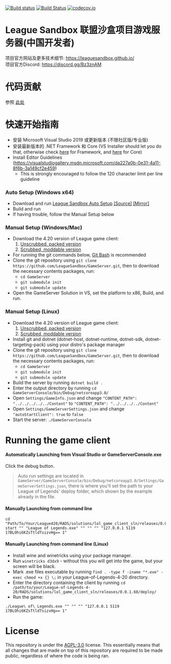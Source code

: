 [![Build status](https://ci.appveyor.com/api/projects/status/7olahkndcs3r295p/branch/indev?svg=true)](https://ci.appveyor.com/project/MythicManiac/gameserver/branch/indev)
[![Build Status](https://travis-ci.org/LeagueSandbox/GameServer.svg?branch=indev)](https://travis-ci.org/LeagueSandbox/GameServer)
[![codecov.io](https://codecov.io/github/LeagueSandbox/GameServer/coverage.svg?branch=indev)](https://codecov.io/github/LeagueSandbox/GameServer?branch=indev)
# League Sandbox 联盟沙盒项目游戏服务器(中国开发者)
项目官方网站及更多技术细节: https://leaguesandbox.github.io/  
项目官方Discord: https://discord.gg/Bz3znAM

# 代码贡献

参照 [此处](https://github.com/LeagueSandbox/GameServer/blob/indev/CONTRIBUTING.md)

# 快速开始指南
* 安装 Microsoft Visual Studio 2019 或更新版本 (不限社区版/专业版)
* 安装最新版本的 .NET Framework 和 Core (VS Installer should let you do that, otherwise check [here](https://dotnet.microsoft.com/download/dotnet-framework) for Framework, and [here](https://dotnet.microsoft.com/download/dotnet-core) for Core)
* Install Editor Guidelines (https://visualstudiogallery.msdn.microsoft.com/da227a0b-0e31-4a11-8f6b-3a149cf2e459)
	* This is strongly encouraged to follow the 120 character limit per line guideline
	
### Auto Setup (Windows x64)
* Download and run [League Sandbox Auto Setup](https://github.com/LeagueSandbox/LeagueSandboxAutoSetup/releases/download/v1.1/League.Sandbox.Auto.Setup.exe) 
[[Source]](https://github.com/LeagueSandbox/LeagueSandboxAutoSetup/archive/v1.1.zip)
[[Mirror]](https://github.com/LeagueSandbox/LeagueSandboxAutoSetup/archive/v1.1.tar.gz)
* Build and run
* If having trouble, follow the Manual Setup below
		
### Manual Setup (Windows/Mac)
* Download the 4.20 version of League game client:
	1. [Unscrubbed, packed version](https://mega.nz/#!hpkiQK5A!pFkZJtxCMQktJf4umplAdPC_Fukt0xgMfO7g3bGp1Io)
	2. [Scrubbed, moddable version](https://drive.google.com/file/d/1JVUGe75nMluczrY14xb0KDXiihFRlGnV)
* For running the git commands below, [Git Bash](https://gitforwindows.org/) is recommended
* Clone the git repository using ```git clone https://github.com/LeagueSandbox/GameServer.git```, then to download the necessary contents packages, run:
	* ```cd GameServer```
	* ```git submodule init```
	* ```git submodule update```
* Open the GameServer Solution in VS, set the platform to x86, Build, and run.


### Manual Setup (Linux)
* Download the 4.20 version of League game client:
	1. [Unscrubbed, packed version](https://mega.nz/#!hpkiQK5A!pFkZJtxCMQktJf4umplAdPC_Fukt0xgMfO7g3bGp1Io)
	2. [Scrubbed, moddable version](https://drive.google.com/file/d/12sWXWPQdTDIpNTJMOygC61zS7DnoFLfy)
* Install git and dotnet (dotnet-host, dotnet-runtime, dotnet-sdk, dotnet-targeting-pack) using your distro's package manager
* Clone the git repository using ```git clone https://github.com/LeagueSandbox/GameServer.git```, then to download the necessary contents packages, run:
	* ```cd GameServer```
	* ```git submodule init```
	* ```git submodule update```
* Build the server by running ```dotnet build .```
* Enter the output directory by running ```cd GameServerConsole/bin/Debug/netcoreapp3.0/```
* Open ```Settings/GameInfo.json``` and change ```"CONTENT_PATH": "../../../../../Content"``` to ```"CONTENT_PATH": "../../../../Content"```
* Open ```Settings/GameServerSettings.json``` and change ```"autoStartClient": true``` to ```false```
* Start the server: ```./GameServerConsole```

# Running the game client

#### Automatically Launching from Visual Studio or GameServerConsole.exe
Click the debug button.
> Auto run settings are located in `GameServer/GameServerConsole/bin/Debug/netcoreapp3.0/Settings/GameServerSettings.json`, there is where you'll set the path to your League of Legends' deploy folder, which shown by the example already in the file.

#### Manually Launching from command line
```
cd "Path/To/Your/League420/RADS/solutions/lol_game_client_sln/releases/0.0.1.68/deploy/"
start "" "League of Legends.exe" "" "" "" "127.0.0.1 5119 17BLOhi6KZsTtldTsizvHg== 1"
```

#### Manually Launching from command line (Linux)
* Install wine and winetricks using your package manager.
* Run ```winetricks d3dx9``` - without this you will get into the game, but your screen will be black.
* Mark .exe files executable by running ```find . -type f -iname "*.exe" -exec chmod +x {} \;``` in your League-of-Legends-4-20 directory.
* Enter the directory containing the client by running ```cd /path/to/your/League-of-Legends-4-20/RADS/solutions/lol_game_client_sln/releases/0.0.1.68/deploy/```
* Run the game:

```
./League\ of\ Legends.exe "" "" "" "127.0.0.1 5119 17BLOhi6KZsTtldTsizvHg== 1"
```

# License

This repository is under the [AGPL-3.0](LICENSE) license.
This essentially means that all changes that are made on top of this repository are required to be made public, regardless of where the code is being ran.
